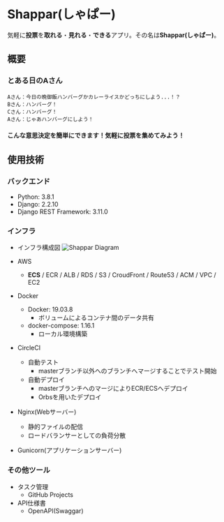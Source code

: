 # Shappar(しゃぱー)
気軽に**投票**を**取れる**・**見れる**・**できる**アプリ。その名は**Shappar(しゃぱー)**。

## 概要
### とある日のAさん
    Aさん：今日の晩御飯ハンバーグかカレーライスかどっちにしよう...！？
    Bさん：ハンバーグ！
    Cさん：ハンバーグ！
    Aさん：じゃあハンバーグにしよう！
#### こんな意思決定を簡単にできます！気軽に投票を集めてみよう！

## 使用技術
### バックエンド
- Python: 3.8.1
- Django: 2.2.10
- Django REST Framework: 3.11.0
### インフラ
- インフラ構成図
![Shappar Diagram](https://user-images.githubusercontent.com/50178851/77075078-2385be80-6a35-11ea-9620-011d07fa3578.png)

- AWS
  - **ECS** / ECR / ALB / RDS / S3 / CroudFront / Route53 / ACM / VPC / EC2
- Docker
  - Docker: 19.03.8
    - ボリュームによるコンテナ間のデータ共有
  - docker-compose: 1.16.1
    - ローカル環境構築
- CircleCI
  - 自動テスト
    - masterブランチ以外へのブランチへマージすることでテスト開始
  - 自動デプロイ
    - masterブランチへのマージによりECR/ECSへデプロイ
    - Orbsを用いたデプロイ
- Nginx(Webサーバー)
  - 静的ファイルの配信
  - ロードバランサーとしての負荷分散
- Gunicorn(アプリケーションサーバー)
### その他ツール
- タスク管理
  - GitHub Projects
- API仕様書
  - OpenAPI(Swaggar)
